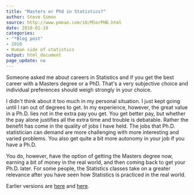 ```yaml
---
title: "Masters or Phd in Statistics?"
author: Steve Simon
source: http://www.pmean.com/10/MSorPHD.html
date: 2010-01-19
categories:
- "*Blog post"
- 2010
- Human side of statistics
output: html_document
page_update: no
---
```


Someone asked me about careers in Statistics and if you get the best career with a Masters degree or a PhD. That's a very subjective choice and individual preferences should weigh strongly in your choice.

<!---More--->

I didn't think about it too much in my personal situation. I just kept going until I ran out of degrees to get. In my experience, however, the great value in a Ph.D. lies not in the extra pay you get. You get better pay, but whether the pay alone justifies all the extra time and trouble is debatable. Rather the benefit has come in the quality of jobs I have held. The jobs that Ph.D. statistician can demand are more challenging with more interesting and varied problems. You also get quite a bit more autonomy in your job if you have a Ph.D.

You do, however, have the option of getting the Masters degree now, earning a bit of money in the real world, and then coming back to get your Ph.D. later. For some people, the Statistics classes take on a greater relevance after you have seen how Statistics is practiced in the real world.

Earlier versions are [here][sim1] and [here][sim2].

[sim1]: http://www.pmean.com/10/MSorPHD.html
[sim2]: http://new.pmean.com/ms-or-phd/
